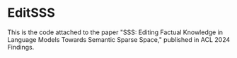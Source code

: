 # EditSSS
This is the code attached to the paper "SSS: Editing Factual Knowledge in Language Models Towards Semantic Sparse Space," published in ACL 2024 Findings.
